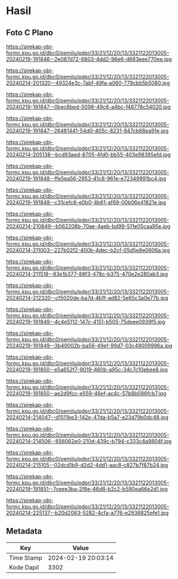 # Hasil

## Foto C Plano

https://sirekap-obj-formc.kpu.go.id/dbc0/pemilu/pdpr/33/21/12/20/13/3321122013005-20240219-191846--2e087d72-6803-4dd2-96e6-d683eee770ee.jpg

https://sirekap-obj-formc.kpu.go.id/dbc0/pemilu/pdpr/33/21/12/20/13/3321122013005-20240214-201320--49324e3c-7abf-49fa-a060-779cbb5b5080.jpg

https://sirekap-obj-formc.kpu.go.id/dbc0/pemilu/pdpr/33/21/12/20/13/3321122013005-20240219-191847--0bec6bed-5098-49c6-a4bc-f48778c54020.jpg

https://sirekap-obj-formc.kpu.go.id/dbc0/pemilu/pdpr/33/21/12/20/13/3321122013005-20240219-191847--26481441-54d0-405c-8231-847cb68ea91e.jpg

https://sirekap-obj-formc.kpu.go.id/dbc0/pemilu/pdpr/33/21/12/20/13/3321122013005-20240214-205138--bcd93aed-8705-4fd0-bb55-403e98395efd.jpg

https://sirekap-obj-formc.kpu.go.id/dbc0/pemilu/pdpr/33/21/12/20/13/3321122013005-20240219-191848--ffe5ea56-2953-41c8-961e-e72349991bc4.jpg

https://sirekap-obj-formc.kpu.go.id/dbc0/pemilu/pdpr/33/21/12/20/13/3321122013005-20240219-191848--c31cefc6-e0b0-4b61-af69-00b06e41821e.jpg

https://sirekap-obj-formc.kpu.go.id/dbc0/pemilu/pdpr/33/21/12/20/13/3321122013005-20240214-210849--b562208b-70ae-4aeb-bd99-511e05caa95e.jpg

https://sirekap-obj-formc.kpu.go.id/dbc0/pemilu/pdpr/33/21/12/20/13/3321122013005-20240214-211003--227b02f2-400b-4dec-b2cf-05d5e8e0606a.jpg

https://sirekap-obj-formc.kpu.go.id/dbc0/pemilu/pdpr/33/21/12/20/13/3321122013005-20240214-211518--83e1b377-88f3-478c-b375-470e2e280ab3.jpg

https://sirekap-obj-formc.kpu.go.id/dbc0/pemilu/pdpr/33/21/12/20/13/3321122013005-20240214-212320--cf5020de-ba7d-4b1f-ad82-5e65c3a0e77b.jpg

https://sirekap-obj-formc.kpu.go.id/dbc0/pemilu/pdpr/33/21/12/20/13/3321122013005-20240219-191849--4c4e5112-147c-4151-b505-75deee0939f5.jpg

https://sirekap-obj-formc.kpu.go.id/dbc0/pemilu/pdpr/33/21/12/20/13/3321122013005-20240219-191849--3b49002b-ba56-49ef-99d7-03c49009996a.jpg

https://sirekap-obj-formc.kpu.go.id/dbc0/pemilu/pdpr/33/21/12/20/13/3321122013005-20240219-191850--e5a652f7-9019-460b-a95c-34c7c10ebee8.jpg

https://sirekap-obj-formc.kpu.go.id/dbc0/pemilu/pdpr/33/21/12/20/13/3321122013005-20240219-191850--ae2d9fcc-e559-46ef-ac4c-57b8b086fcb7.jpg

https://sirekap-obj-formc.kpu.go.id/dbc0/pemilu/pdpr/33/21/12/20/13/3321122013005-20240214-214047--d1511be3-142e-47da-b5a7-e23d79b0dc48.jpg

https://sirekap-obj-formc.kpu.go.id/dbc0/pemilu/pdpr/33/21/12/20/13/3321122013005-20240214-214506--656062e0-210d-439c-b794-c333c4a9804f.jpg

https://sirekap-obj-formc.kpu.go.id/dbc0/pemilu/pdpr/33/21/12/20/13/3321122013005-20240214-215105--02dcd1b9-d2d2-4dd1-aac8-c827b7f87b24.jpg

https://sirekap-obj-formc.kpu.go.id/dbc0/pemilu/pdpr/33/21/12/20/13/3321122013005-20240219-191851--7ceee3ba-2f8e-46d8-b2c2-b590ea66e2d1.jpg

https://sirekap-obj-formc.kpu.go.id/dbc0/pemilu/pdpr/33/21/12/20/13/3321122013005-20240214-225137--b20d2063-5282-4cfa-a776-e2936825efe1.jpg


## Metadata

| Key        | Value               |
| ---------- | ------------------- |
| Time Stamp | 2024-02-19 20:03:14 |
| Kode Dapil | 3302                |



